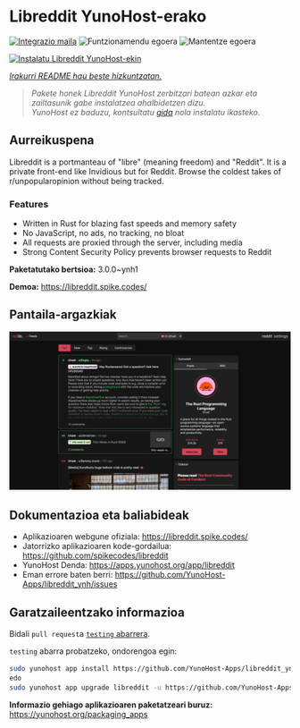<!--
Ohart ongi: README hau automatikoki sortu da <https://github.com/YunoHost/apps/tree/master/tools/readme_generator>ri esker
EZ editatu eskuz.
-->

# Libreddit YunoHost-erako

[![Integrazio maila](https://dash.yunohost.org/integration/libreddit.svg)](https://ci-apps.yunohost.org/ci/apps/libreddit/) ![Funtzionamendu egoera](https://ci-apps.yunohost.org/ci/badges/libreddit.status.svg) ![Mantentze egoera](https://ci-apps.yunohost.org/ci/badges/libreddit.maintain.svg)

[![Instalatu Libreddit YunoHost-ekin](https://install-app.yunohost.org/install-with-yunohost.svg)](https://install-app.yunohost.org/?app=libreddit)

*[Irakurri README hau beste hizkuntzatan.](./ALL_README.md)*

> *Pakete honek Libreddit YunoHost zerbitzari batean azkar eta zailtasunik gabe instalatzea ahalbidetzen dizu.*  
> *YunoHost ez baduzu, kontsultatu [gida](https://yunohost.org/install) nola instalatu ikasteko.*

## Aurreikuspena

Libreddit is a portmanteau of "libre" (meaning freedom) and "Reddit". It is a private front-end like Invidious but for Reddit. Browse the coldest takes of r/unpopularopinion without being tracked.

### Features

- Written in Rust for blazing fast speeds and memory safety
- No JavaScript, no ads, no tracking, no bloat
- All requests are proxied through the server, including media
- Strong Content Security Policy prevents browser requests to Reddit


**Paketatutako bertsioa:** 3.0.0~ynh1

**Demoa:** <https://libreddit.spike.codes/>

## Pantaila-argazkiak

![Libreddit(r)en pantaila-argazkia](./doc/screenshots/screenshot.png)

## Dokumentazioa eta baliabideak

- Aplikazioaren webgune ofiziala: <https://libreddit.spike.codes/>
- Jatorrizko aplikazioaren kode-gordailua: <https://github.com/spikecodes/libreddit>
- YunoHost Denda: <https://apps.yunohost.org/app/libreddit>
- Eman errore baten berri: <https://github.com/YunoHost-Apps/libreddit_ynh/issues>

## Garatzaileentzako informazioa

Bidali `pull request`a [`testing` abarrera](https://github.com/YunoHost-Apps/libreddit_ynh/tree/testing).

`testing` abarra probatzeko, ondorengoa egin:

```bash
sudo yunohost app install https://github.com/YunoHost-Apps/libreddit_ynh/tree/testing --debug
edo
sudo yunohost app upgrade libreddit -u https://github.com/YunoHost-Apps/libreddit_ynh/tree/testing --debug
```

**Informazio gehiago aplikazioaren paketatzeari buruz:** <https://yunohost.org/packaging_apps>
